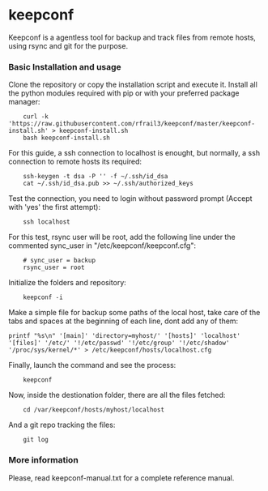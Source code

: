 keepconf
========

Keepconf is a agentless tool for backup and track files from remote hosts, using rsync and git for the purpose.


### Basic Installation and usage

Clone the repository or copy the installation script and execute it. Install all the python modules required with pip or with your preferred package manager:

        curl -k 'https://raw.githubusercontent.com/rfrail3/keepconf/master/keepconf-install.sh' > keepconf-install.sh
        bash keepconf-install.sh

For this guide, a ssh connection to localhost is enought, but normally, a ssh connection to remote hosts its required:

        ssh-keygen -t dsa -P '' -f ~/.ssh/id_dsa
        cat ~/.ssh/id_dsa.pub >> ~/.ssh/authorized_keys

Test the connection, you need to login without password prompt (Accept with 'yes' the first attempt):

        ssh localhost

For this test, rsync user will be root, add the following line under the commented sync_user in "/etc/keepconf/keepconf.cfg":

        # sync_user = backup
        rsync_user = root

Initialize the folders and repository:

        keepconf -i

Make a simple file for backup some paths of the local host, take care of the tabs and spaces at the beginning of each line, dont add any of them:

	printf "%s\n" '[main]' 'directory=myhost/' '[hosts]' 'localhost' '[files]' '/etc/' '!/etc/passwd' '!/etc/group' '!/etc/shadow' '/proc/sys/kernel/*' > /etc/keepconf/hosts/localhost.cfg

Finally, launch the command and see the process:

        keepconf

Now, inside the destionation folder, there are all the files fetched:

        cd /var/keepconf/hosts/myhost/localhost

And a git repo tracking the files:

        git log


### More information

Please, read keepconf-manual.txt for a complete reference manual.
